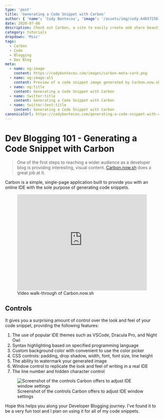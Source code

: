 ```yaml
---
type: 'post'
title: 'Generating a Code Snippet with Carbon'
author: { 'name': 'Cody Bontecou', 'image': '/assets/img/cody.64b57256.jpg' }
date: 2020-07-06
description: Check out Carbon, a site to easily create and share beautiful images of your source code.
category: tutorials
dropdown: 'Misc'
tags:
  - Carbon
  - Code
  - Blogging
  - Dev Blog
meta:
  - name: og:image
    content: https://codybontecou.com/images/carbon-meta-card.png
  - name: og:image:alt
    content: Preview of a code snippet image generated by Carbon.now.sh
  - name: og:title
    content: Generating a Code Snippet with Carbon
  - name: twitter:title
    content: Generating a Code Snippet with Carbon
  - name: twitter:text:title
    content: Generating a Code Snippet with Carbon
canonicalUrl: https://codybontecou.com/generating-a-code-snippet-with-carbon.html
---
```


<h1 class="text-4xl font-semibold">Dev Blogging 101 - Generating a Code Snippet with Carbon</h1>

> One of the first steps to reaching a wider audience as a developer blog is providing interesting, visual content. [Carbon.now.sh](https://carbon.now.sh) does a great job at it.

Carbon is a simple, single-page application built to provide you with an online IDE with the sole purpose of generating code snippets.

<figure>
  <iframe width="100%" height="315" src="https://www.youtube.com/embed/Vw3NKsfWMDo" title="YouTube video player" frameborder="0" allow="accelerometer; autoplay; clipboard-write; encrypted-media; gyroscope; picture-in-picture" allowfullscreen></iframe>
  <figcaption class="mt-2 text-center text-gray-400">Video walk-through of Carbon.now.sh</figcaption>
</figure>

## Controls

It gives you a surprising amount of control over the look and feel of your code snippet, providing the following features:

1. The use of popular IDE themes such as VSCode, Dracula Pro, and Night Owl
1. Syntax highlighting based on specified programming language
1. Custom background color with convenient to use the color picker
1. CSS controls: padding, drop shadow, width, font, font size, line height
1. The ability to watermark your generated image
1. Window control to replicate the look and feel of writing in a real IDE
1. The line number and hidden character control

<figure class="flex items-center">
  <img src="https://codybontecou.com/images/carbon-features.png" alt="Screenshot of the controls Carbon offers to adjust IDE window settings" class="w-1/2 rounded shadow-lg" />
  <figcaption class="mt-2 text-center text-gray-400">Screenshot of the controls Carbon offers to adjust IDE window settings</figcaption>
</figure>

Hope this helps you along your Developer Blogging journey. I've found it to be a very fun tool and I plan on using it for all of my code snippets.

<SimpleNewsletter />
<Post
  repo="CodyBontecou/blog"
  theme="github-dark"
/>

